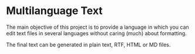 # Multilanguage Text

The main objective of this project is to provide a language in which you can edit text files in several languages without caring (much) about formatting.

The final text can be generated in plain text, RTF, HTML or MD files.

